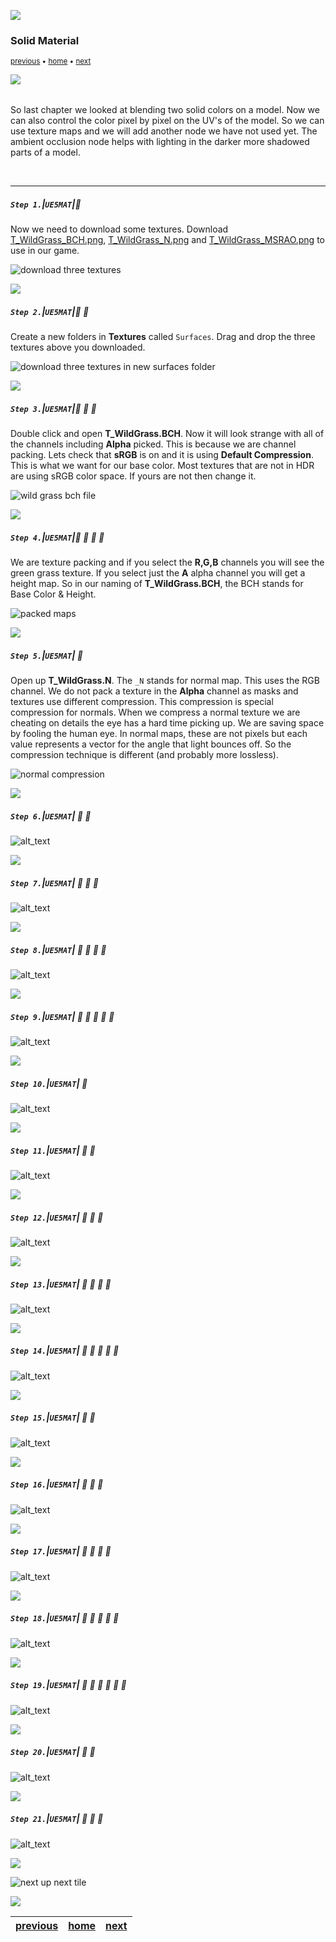 ![](../images/line3.png)

### Solid Material

<sub>[previous](../basic-iii/README.md#user-content-basic-material-iii) • [home](../README.md#user-content-ue5-intro-to-materials) • [next](../)</sub>

![](../images/line3.png)

<img src="https://via.placeholder.com/1000x4/45D7CA/45D7CA" alt="drawing" height="4px"/>

So last chapter we looked at blending two solid colors on a model.  Now we can also control the color pixel by pixel on the UV's of the model.  So we can use texture maps and we will add another node we have not used yet.  The ambient occlusion node helps with lighting in the darker more shadowed parts of a model.

<br>

---


##### `Step 1.`\|`UE5MAT`|:small_blue_diamond:

Now we need to download some textures.  Download [T_WildGrass_BCH.png](../Assets/T_WildGrass_BCH.png), [T_WildGrass_N.png](../Assets/T_WildGrass_N.png) and [T_WildGrass_MSRAO.png](../Assets/T_WildGrass_MSRAO.png) to use in our game.

![download three textures](images/downloadThree.png)

![](../images/line2.png)

##### `Step 2.`\|`UE5MAT`|:small_blue_diamond: :small_blue_diamond: 

Create a new folders in **Textures** called `Surfaces`.  Drag and drop the three textures above you downloaded.

![download three textures in new surfaces folder](images/grabSurfaces.png)

![](../images/line2.png)

##### `Step 3.`\|`UE5MAT`|:small_blue_diamond: :small_blue_diamond: :small_blue_diamond:

Double click and open **T_WildGrass.BCH**.  Now it will look strange with all of the channels including **Alpha** picked.  This is because we are channel packing.  Lets check that **sRGB** is on and it is using **Default Compression**.  This is what we want for our base color.  Most textures that are not in HDR are using sRGB color space. If yours are not then change it.

![wild grass bch file](images/baseAndHeight.png)

![](../images/line2.png)

##### `Step 4.`\|`UE5MAT`|:small_blue_diamond: :small_blue_diamond: :small_blue_diamond: :small_blue_diamond:

We are texture packing and if you select the **R,G,B** channels you will see the green grass texture.  If you select just the **A** alpha channel you will get a height map.  So in our naming of **T_WildGrass.BCH**, the BCH stands for Base Color & Height.

![packed maps](images/baseHeightSeperate.png)

![](../images/line2.png)

##### `Step 5.`\|`UE5MAT`| :small_orange_diamond:

Open up **T_WildGrass.N**.  The `_N` stands for normal map.  This uses the RGB channel.  We do not pack a texture in the **Alpha** channel as masks and textures use different compression. This compression is special compression for normals.  When we compress a normal texture we are cheating on details the eye has a hard time picking up.  We are saving space by fooling the human eye.  In normal maps, these are not pixels but each value represents a vector for the angle that light bounces off.  So the compression technique is different (and probably more lossless).

![normal compression](images/normalMapCompression.png)

![](../images/line2.png)

##### `Step 6.`\|`UE5MAT`| :small_orange_diamond: :small_blue_diamond:

![alt_text](images/.png)

![](../images/line2.png)

##### `Step 7.`\|`UE5MAT`| :small_orange_diamond: :small_blue_diamond: :small_blue_diamond:

![alt_text](images/.png)

![](../images/line2.png)

##### `Step 8.`\|`UE5MAT`| :small_orange_diamond: :small_blue_diamond: :small_blue_diamond: :small_blue_diamond:

![alt_text](images/.png)

![](../images/line2.png)

##### `Step 9.`\|`UE5MAT`| :small_orange_diamond: :small_blue_diamond: :small_blue_diamond: :small_blue_diamond: :small_blue_diamond:

![alt_text](images/.png)

![](../images/line2.png)

##### `Step 10.`\|`UE5MAT`| :large_blue_diamond:

![alt_text](images/.png)

![](../images/line2.png)

##### `Step 11.`\|`UE5MAT`| :large_blue_diamond: :small_blue_diamond: 

![alt_text](images/.png)

![](../images/line2.png)


##### `Step 12.`\|`UE5MAT`| :large_blue_diamond: :small_blue_diamond: :small_blue_diamond: 

![alt_text](images/.png)

![](../images/line2.png)

##### `Step 13.`\|`UE5MAT`| :large_blue_diamond: :small_blue_diamond: :small_blue_diamond:  :small_blue_diamond: 

![alt_text](images/.png)

![](../images/line2.png)

##### `Step 14.`\|`UE5MAT`| :large_blue_diamond: :small_blue_diamond: :small_blue_diamond: :small_blue_diamond:  :small_blue_diamond: 

![alt_text](images/.png)

![](../images/line2.png)

##### `Step 15.`\|`UE5MAT`| :large_blue_diamond: :small_orange_diamond: 

![alt_text](images/.png)

![](../images/line2.png)

##### `Step 16.`\|`UE5MAT`| :large_blue_diamond: :small_orange_diamond:   :small_blue_diamond: 

![alt_text](images/.png)

![](../images/line2.png)

##### `Step 17.`\|`UE5MAT`| :large_blue_diamond: :small_orange_diamond: :small_blue_diamond: :small_blue_diamond:

![alt_text](images/.png)

![](../images/line2.png)

##### `Step 18.`\|`UE5MAT`| :large_blue_diamond: :small_orange_diamond: :small_blue_diamond: :small_blue_diamond: :small_blue_diamond:

![alt_text](images/.png)

![](../images/line2.png)

##### `Step 19.`\|`UE5MAT`| :large_blue_diamond: :small_orange_diamond: :small_blue_diamond: :small_blue_diamond: :small_blue_diamond: :small_blue_diamond:

![alt_text](images/.png)

![](../images/line2.png)

##### `Step 20.`\|`UE5MAT`| :large_blue_diamond: :large_blue_diamond:

![alt_text](images/.png)

![](../images/line2.png)

##### `Step 21.`\|`UE5MAT`| :large_blue_diamond: :large_blue_diamond: :small_blue_diamond:

![alt_text](images/.png)


![](../images/line.png)

<!-- <img src="https://via.placeholder.com/1000x100/45D7CA/000000/?text=Next Up - ADD NEXT TITLE"> -->
![next up next tile](images/banner.png)

![](../images/line.png)

| [previous](../basic-iii/README.md#user-content-basic-material-iii)| [home](../README.md#user-content-ue5-intro-to-materials) | [next](../)|
|---|---|---|
